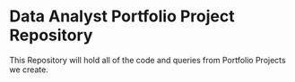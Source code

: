# Data Analyst Portfolio Project Repository
This Repository will hold all of the code and
queries from Portfolio Projects we create.
